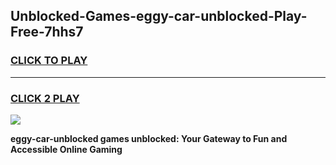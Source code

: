 
## Unblocked-Games-eggy-car-unblocked-Play-Free-7hhs7
<h3>
<a href="https://premium76.site?title=eggy-car-unblocked&ref=15A">CLICK TO PLAY</a></h3>
<hr>

<h3>
<a href="https://premium76.site?title=eggy-car-unblocked&ref=15A">CLICK 2 PLAY</a>
  
</h3>

<a href="https://premium76.site?title=eggy-car-unblocked&ref=15A"><img src="https://clearcache.store/games.png"></a>


**eggy-car-unblocked games unblocked: Your Gateway to Fun and Accessible Online Gaming**
